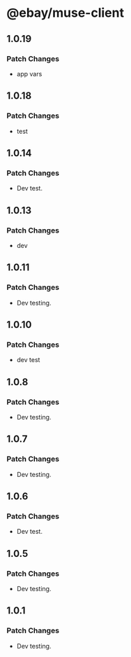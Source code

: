 # @ebay/muse-client

## 1.0.19

### Patch Changes

- app vars

## 1.0.18

### Patch Changes

- test

## 1.0.14

### Patch Changes

- Dev test.

## 1.0.13

### Patch Changes

- dev

## 1.0.11

### Patch Changes

- Dev testing.

## 1.0.10

### Patch Changes

- dev test

## 1.0.8

### Patch Changes

- Dev testing.

## 1.0.7

### Patch Changes

- Dev testing.

## 1.0.6

### Patch Changes

- Dev test.

## 1.0.5

### Patch Changes

- Dev testing.

## 1.0.1

### Patch Changes

- Dev testing.
